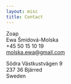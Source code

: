 ```yaml
---
layout: misc
title: Contact
---
```


Zoap  
Ewa Šmidová-Molska  
+45 50 15 10 19  
[molska.ewa@gmail.com]('mailto:molska.ewa@gmail.com')


Södra Västkustvägen 9  
237 36 Bjärred  
Sweden
